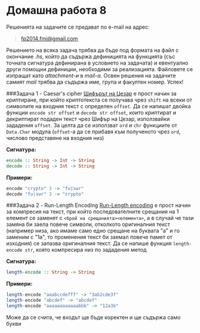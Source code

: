 Домашна работа 8
=========

Решенията на задачите се предават по e-mail на адрес:

>fp2014.fmi@gmail.com

Решението на всяка задача трябва да бъде под формата на файл с окончание *.hs*, който да съдържа дефиницията на функцията (със точната сигнатура дефинирана в условието на задачата) и евентуално други помощни дефиниции, необходими за реализацията. Файловете се изпращат като *attachment-и* в *mail-a*. Освен решения на задачите самият *mail* трябва да съдържа име, група и факултен номер. Успех!

###Задача 1 - Caesar's cipher
[Шифърът на Цезар](http://en.wikipedia.org/wiki/Caesar_cipher) е прост начин за криптиране, при който криптотекста се получава чрез `shift` на всеки от символите на входния текст с определен `offset`. Да се напишат двойка функции `encode str offset` и `decode str offset`, които криптират и декриптират подаден текст чрез Шифър на Цезар, използвайки зададения `offset`. За целта да се използват `ord` и `chr` функциите от `Data.Char` модула (`offset`-а да се прибавя към полученото чрез `ord`, числово представяне на входния низ)

**Сигнатура:**

```haskell
encode :: String -> Int -> String
decode :: String -> Int -> String
```

**Примери:**

```haskell
encode "crypto" 3 -> "fu|swr"
decode "fu|swr" 3 -> "crypto"
```

###Задача 2 - Run-Length Encoding
[Run-Length encoding](http://en.wikipedia.org/wiki/Run-length_encoding) е прост начин за компресия на текст, при който последователните срещания на 1 елемент се заменят с `<брой на срещанията><елемента>`, а в случай че тази замяна би заела повече символи, отколкото оригиналния текст (например низа, ако имаме само едно срещане на буквата "а" и го заменим с "1а", то променения текст би заемал повече памет от изходния) се запазва оригиналния текст. Да се напише функция `length-encode str`, която компресира низ по зададения метод


**Сигнатура:**

```haskell
length-encode :: String -> String
```

**Примери:**

```haskell
length-encode "aaabccdefff" -> "3ab2cde3f"
length-encode "abcdef" -> "abcdef"
length-encode "aaaaaaaaaaaabbb" -> "12a3b"
```

Може да се счита, че входът ще бъде коректен и ще съдържа само букви
